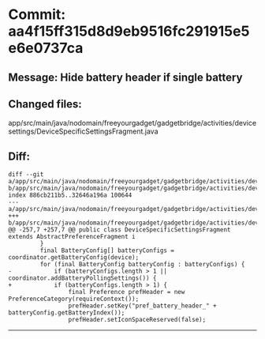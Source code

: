 # Commit: aa4f15ff315d8d9eb9516fc291915e5e6e0737ca
## Message: Hide battery header if single battery
## Changed files:
app/src/main/java/nodomain/freeyourgadget/gadgetbridge/activities/devicesettings/DeviceSpecificSettingsFragment.java

## Diff:
```
diff --git a/app/src/main/java/nodomain/freeyourgadget/gadgetbridge/activities/devicesettings/DeviceSpecificSettingsFragment.java b/app/src/main/java/nodomain/freeyourgadget/gadgetbridge/activities/devicesettings/DeviceSpecificSettingsFragment.java
index 886cb211b5..32646a196a 100644
--- a/app/src/main/java/nodomain/freeyourgadget/gadgetbridge/activities/devicesettings/DeviceSpecificSettingsFragment.java
+++ b/app/src/main/java/nodomain/freeyourgadget/gadgetbridge/activities/devicesettings/DeviceSpecificSettingsFragment.java
@@ -257,7 +257,7 @@ public class DeviceSpecificSettingsFragment extends AbstractPreferenceFragment i
         }
         final BatteryConfig[] batteryConfigs = coordinator.getBatteryConfig(device);
         for (final BatteryConfig batteryConfig : batteryConfigs) {
-            if (batteryConfigs.length > 1 || coordinator.addBatteryPollingSettings()) {
+            if (batteryConfigs.length > 1) {
                 final Preference prefHeader = new PreferenceCategory(requireContext());
                 prefHeader.setKey("pref_battery_header_" + batteryConfig.getBatteryIndex());
                 prefHeader.setIconSpaceReserved(false);
```
-----------------------------------
